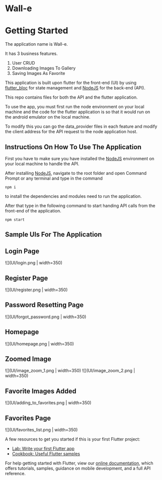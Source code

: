 # Wall-e

# Getting Started

The application name is Wall-e. 

It has 3 business features.

1. User CRUD
2. Downloading Images To Gallery
3. Saving Images As Favorite

This application is built upon flutter for the front-end (UI) by using [flutter_bloc](https://pub.dev/packages/flutter_bloc) for state management and [NodeJS](https://nodejs.org/en/) for the back-end (API).

This repo contains files for both the API and the flutter application.

To use the app, you must first run the node environment on your local machine and the code for the flutter application is so that it would run on the android emulator on the local machine.

To modify this you can go the data_provider files in each feature and modify the client address for the API request to the node application host.

## Instructions On How To Use The Application

First you have to make sure you have installed the [NodeJS](https://nodejs.org/en/) environment on your local machine to handle the API.

After installing [NodeJS](https://nodejs.org/en/), navigate to the root folder and open Command Prompt or any terminal and type in the command

```
npm i
```

to install the dependencies and modules need to run the application.

After that type in the following command to start handing API calls from the front-end of the application.

```
npm start
```

## Sample UIs For The Application

## Login Page
![](UI/login.png | width=350)

## Register Page
![](UI/register.png | width=350)

## Password Resetting Page
![](UI/forgot_password.png | width=350)

## Homepage
![](UI/homepage.png | width=350)

## Zoomed Image
![](UI/image_zoom_1.png | width=350)
![](UI/image_zoom_2.png | width=350)

## Favorite Images Added
![](UI/adding_to_favorites.png | width=350)

## Favorites Page
![](UI/favorites_list.png | width=350)





A few resources to get you started if this is your first Flutter project:

- [Lab: Write your first Flutter app](https://flutter.dev/docs/get-started/codelab)
- [Cookbook: Useful Flutter samples](https://flutter.dev/docs/cookbook)

For help getting started with Flutter, view our
[online documentation](https://flutter.dev/docs), which offers tutorials,
samples, guidance on mobile development, and a full API reference.
